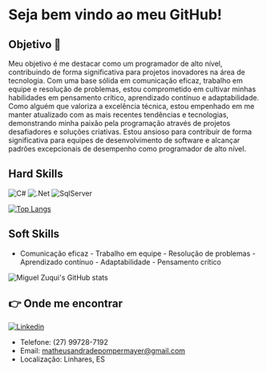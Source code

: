 # Seja bem vindo ao meu GitHub!

## Objetivo 🚀
Meu objetivo é me destacar como um programador de alto nível, contribuindo de forma significativa para projetos inovadores na área de tecnologia. Com uma base sólida em comunicação eficaz, trabalho em equipe e resolução de problemas, estou comprometido em cultivar minhas habilidades em pensamento crítico, aprendizado contínuo e adaptabilidade. Como alguém que valoriza a excelência técnica, estou empenhado em me manter atualizado com as mais recentes tendências e tecnologias, demonstrando minha paixão pela programação através de projetos desafiadores e soluções criativas. Estou ansioso para contribuir de forma significativa para equipes de desenvolvimento de software e alcançar padrões excepcionais de desempenho como programador de alto nível.





## Hard Skills
![C#](https://img.shields.io/badge/C%23-239120?style=for-the-badge&logo=c-sharp&logoColor=white) ![.Net](https://img.shields.io/badge/.NET-512BD4?style=for-the-badge&logo=dotnet&logoColor=white)  ![SqlServer](https://img.shields.io/badge/Microsoft_SQL_Server-CC2927?style=for-the-badge&logo=microsoft-sql-server&logoColor=white)  

[![Top Langs](https://github-readme-stats.vercel.app/api/top-langs/?username=miguel-n-zuqui)](https://github.com/anuraghazra/github-readme-stats)



## Soft Skills
- Comunicação eficaz - Trabalho em equipe - Resolução de problemas - Aprendizado contínuo - Adaptabilidade - Pensamento crítico

![Miguel Zuqui's GitHub stats](https://github-readme-stats.vercel.app/api?username=MatheusAndrade07&show_icons=true&theme=transparent)

## 👉  Onde me encontrar 

[![Linkedin](https://img.shields.io/badge/LinkedIn-0077B5?style=for-the-badge&logo=linkedin&logoColor=white)](https://www.linkedin.com/in/matheus-andrade-pompermayer-88a560289/)

- Telefone: (27) 99728-7192
- Email: matheusandradepompermayer@gmail.com
- Localização: Linhares, ES
